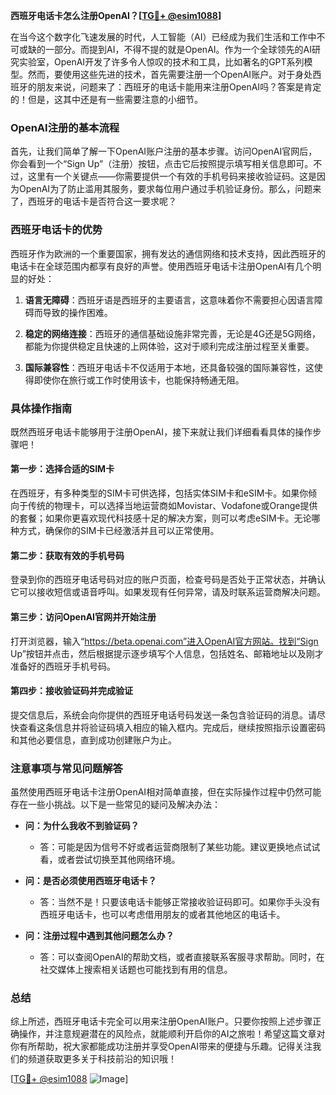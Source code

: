 **西班牙电话卡怎么注册OpenAI？[[TG💪+ @esim1088](https://t.me/s/esim1088)]**

在当今这个数字化飞速发展的时代，人工智能（AI）已经成为我们生活和工作中不可或缺的一部分。而提到AI，不得不提的就是OpenAI。作为一个全球领先的AI研究实验室，OpenAI开发了许多令人惊叹的技术和工具，比如著名的GPT系列模型。然而，要使用这些先进的技术，首先需要注册一个OpenAI账户。对于身处西班牙的朋友来说，问题来了：西班牙的电话卡能用来注册OpenAI吗？答案是肯定的！但是，这其中还是有一些需要注意的小细节。

### OpenAI注册的基本流程

首先，让我们简单了解一下OpenAI账户注册的基本步骤。访问OpenAI官网后，你会看到一个“Sign Up”（注册）按钮，点击它后按照提示填写相关信息即可。不过，这里有一个关键点——你需要提供一个有效的手机号码来接收验证码。这是因为OpenAI为了防止滥用其服务，要求每位用户通过手机验证身份。那么，问题来了，西班牙的电话卡是否符合这一要求呢？

### 西班牙电话卡的优势

西班牙作为欧洲的一个重要国家，拥有发达的通信网络和技术支持，因此西班牙的电话卡在全球范围内都享有良好的声誉。使用西班牙电话卡注册OpenAI有几个明显的好处：

1. **语言无障碍**：西班牙语是西班牙的主要语言，这意味着你不需要担心因语言障碍而导致的操作困难。
   
2. **稳定的网络连接**：西班牙的通信基础设施非常完善，无论是4G还是5G网络，都能为你提供稳定且快速的上网体验，这对于顺利完成注册过程至关重要。

3. **国际兼容性**：西班牙电话卡不仅适用于本地，还具备较强的国际兼容性，这使得即使你在旅行或工作时使用该卡，也能保持畅通无阻。

### 具体操作指南

既然西班牙电话卡能够用于注册OpenAI，接下来就让我们详细看看具体的操作步骤吧！

#### 第一步：选择合适的SIM卡
在西班牙，有多种类型的SIM卡可供选择，包括实体SIM卡和eSIM卡。如果你倾向于传统的物理卡，可以选择当地运营商如Movistar、Vodafone或Orange提供的套餐；如果你更喜欢现代科技感十足的解决方案，则可以考虑eSIM卡。无论哪种方式，确保你的SIM卡已经激活并且可以正常使用。

#### 第二步：获取有效的手机号码
登录到你的西班牙电话号码对应的账户页面，检查号码是否处于正常状态，并确认它可以接收短信或语音呼叫。如果发现有任何异常，请及时联系运营商解决问题。

#### 第三步：访问OpenAI官网并开始注册
打开浏览器，输入“https://beta.openai.com”进入OpenAI官方网站。找到“Sign Up”按钮并点击，然后根据提示逐步填写个人信息，包括姓名、邮箱地址以及刚才准备好的西班牙手机号码。

#### 第四步：接收验证码并完成验证
提交信息后，系统会向你提供的西班牙电话号码发送一条包含验证码的消息。请尽快查看这条信息并将验证码填入相应的输入框内。完成后，继续按照指示设置密码和其他必要信息，直到成功创建账户为止。

### 注意事项与常见问题解答

虽然使用西班牙电话卡注册OpenAI相对简单直接，但在实际操作过程中仍然可能存在一些小挑战。以下是一些常见的疑问及解决办法：

- **问：为什么我收不到验证码？**
  - 答：可能是因为信号不好或者运营商限制了某些功能。建议更换地点试试看，或者尝试切换至其他网络环境。

- **问：是否必须使用西班牙电话卡？**
  - 答：当然不是！只要该电话卡能够正常接收验证码即可。如果你手头没有西班牙电话卡，也可以考虑借用朋友的或者其他地区的电话卡。

- **问：注册过程中遇到其他问题怎么办？**
  - 答：可以查阅OpenAI的帮助文档，或者直接联系客服寻求帮助。同时，在社交媒体上搜索相关话题也可能找到有用的信息。

### 总结

综上所述，西班牙电话卡完全可以用来注册OpenAI账户。只要你按照上述步骤正确操作，并注意规避潜在的风险点，就能顺利开启你的AI之旅啦！希望这篇文章对你有所帮助，祝大家都能成功注册并享受OpenAI带来的便捷与乐趣。记得关注我们的频道获取更多关于科技前沿的知识哦！

[[TG💪+ @esim1088](https://t.me/s/esim1088) ![Image](https://i.postimg.cc/4NQfJmqS/Snipaste-2025-05-13-00-14-12.png)]